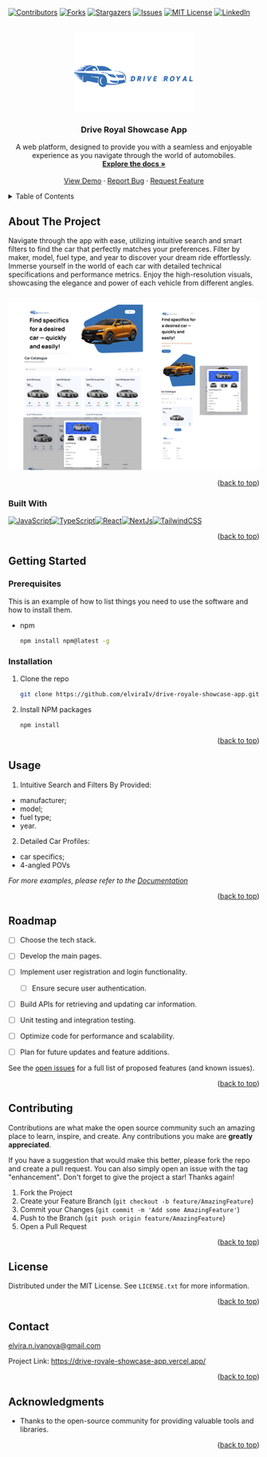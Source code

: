 <a name="readme-top"></a>


[![Contributors][contributors-shield]][contributors-url]
[![Forks][forks-shield]][forks-url]
[![Stargazers][stars-shield]][stars-url]
[![Issues][issues-shield]][issues-url]
[![MIT License][license-shield]][license-url]
[![LinkedIn][linkedin-shield]][linkedin-url]



<!-- PROJECT LOGO -->
<br />
<div align="center">
  <a href="https://github.com/elviraIv/drive-royale-showcase-app">
    <img src="public/logo.png" alt="Logo" width="240" height="160">
  </a>

<h3 align="center">Drive Royal Showcase App</h3>

  <p align="center">
    A web platform, designed to provide you with a seamless and enjoyable experience as you navigate through the world of automobiles. 
    <br />
    <a href="https://github.com/elviraIv/drive-royale-showcase-app"><strong>Explore the docs »</strong></a>
    <br />
    <br />
    <a href="https://github.com/elviraIv/drive-royale-showcase-app">View Demo</a>
    ·
    <a href="https://github.com/elviraIv/drive-royale-showcase-app/issues">Report Bug</a>
    ·
    <a href="https://github.com/elviraIv/drive-royale-showcase-app/issues">Request Feature</a>
  </p>
</div>



<!-- TABLE OF CONTENTS -->
<details>
  <summary>Table of Contents</summary>
  <ol>
    <li>
      <a href="#about-the-project">About The Project</a>
      <ul>
        <li><a href="#built-with">Built With</a></li>
      </ul>
    </li>
    <li>
      <a href="#getting-started">Getting Started</a>
      <ul>
        <li><a href="#prerequisites">Prerequisites</a></li>
        <li><a href="#installation">Installation</a></li>
      </ul>
    </li>
    <li><a href="#usage">Usage</a></li>
    <li><a href="#roadmap">Roadmap</a></li>
    <li><a href="#contributing">Contributing</a></li>
    <li><a href="#license">License</a></li>
    <li><a href="#contact">Contact</a></li>
    <li><a href="#acknowledgments">Acknowledgments</a></li>
  </ol>
</details>



<!-- ABOUT THE PROJECT -->
## About The Project


Navigate through the app with ease, utilizing intuitive search and smart filters to find the car that perfectly matches your preferences. Filter by maker, model, fuel type, and year to discover your dream ride effortlessly.
Immerse yourself in the world of each car with detailed
technical specifications and performance metrics.  Enjoy the high-resolution visuals, showcasing the elegance and power of each vehicle from different angles.

<br />
<div align="left">
  <a href="https://github.com/elviraIv/drive-royale-showcase-app">
    <img src="public/overoll-pressed.png" alt="project" >
  </a>
<p align="right">(<a href="#readme-top">back to top</a>)</p>



### Built With
<p align="left">
<a href="https://developer.mozilla.org/en-US/docs/Web/JavaScript" target="_blank" rel="noreferrer"><img src="https://raw.githubusercontent.com/danielcranney/readme-generator/main/public/icons/skills/javascript-colored.svg" width="36" height="36" alt="JavaScript" /></a><a href="https://www.typescriptlang.org/" target="_blank" rel="noreferrer"><img src="https://raw.githubusercontent.com/danielcranney/readme-generator/main/public/icons/skills/typescript-colored.svg" width="36" height="36" alt="TypeScript" /></a><a href="https://reactjs.org/" target="_blank" rel="noreferrer"><img src="https://raw.githubusercontent.com/danielcranney/readme-generator/main/public/icons/skills/react-colored.svg" width="36" height="36" alt="React" /></a><a href="https://nextjs.org/docs" target="_blank" rel="noreferrer"><img src="https://raw.githubusercontent.com/danielcranney/readme-generator/main/public/icons/skills/nextjs-colored.svg" width="36" height="36" alt="NextJs" /></a><a href="https://tailwindcss.com/" target="_blank" rel="noreferrer"><img src="https://raw.githubusercontent.com/danielcranney/readme-generator/main/public/icons/skills/tailwindcss-colored.svg" width="36" height="36" alt="TailwindCSS" /></a>
</p>

<p align="right">(<a href="#readme-top">back to top</a>)</p>



<!-- GETTING STARTED -->
## Getting Started



### Prerequisites

This is an example of how to list things you need to use the software and how to install them.
* npm
  ```sh
  npm install npm@latest -g
  ```

### Installation


1. Clone the repo
   ```sh
   git clone https://github.com/elviraIv/drive-royale-showcase-app.git
   ```
2. Install NPM packages
   ```sh
   npm install
   ```


<p align="right">(<a href="#readme-top">back to top</a>)</p>



<!-- USAGE EXAMPLES -->
## Usage

1. Intuitive Search and Filters By Provided:
- manufacturer;
- model;
- fuel type;
- year.

2. Detailed Car Profiles: 
- car specifics;
- 4-angled POVs

_For more examples, please refer to the [Documentation](https://example.com)_

<p align="right">(<a href="#readme-top">back to top</a>)</p>



<!-- ROADMAP -->
## Roadmap

- [ ] Choose the tech stack.
- [ ] Develop the main pages.
- [ ] Implement user registration and login functionality.
    - [ ] Ensure secure user authentication.
- [ ] Build APIs for retrieving and updating car information.
- [ ] Unit testing and integration testing.
- [ ] Optimize code for performance and scalability.
- [ ] Plan for future updates and feature additions.
    


See the [open issues](https://github.com/elviraIv/drive-royale-showcase-app/issues) for a full list of proposed features (and known issues).

<p align="right">(<a href="#readme-top">back to top</a>)</p>



<!-- CONTRIBUTING -->
## Contributing

Contributions are what make the open source community such an amazing place to learn, inspire, and create. Any contributions you make are **greatly appreciated**.

If you have a suggestion that would make this better, please fork the repo and create a pull request. You can also simply open an issue with the tag "enhancement".
Don't forget to give the project a star! Thanks again!

1. Fork the Project
2. Create your Feature Branch (`git checkout -b feature/AmazingFeature`)
3. Commit your Changes (`git commit -m 'Add some AmazingFeature'`)
4. Push to the Branch (`git push origin feature/AmazingFeature`)
5. Open a Pull Request

<p align="right">(<a href="#readme-top">back to top</a>)</p>



<!-- LICENSE -->
## License

Distributed under the MIT License. See `LICENSE.txt` for more information.

<p align="right">(<a href="#readme-top">back to top</a>)</p>



<!-- CONTACT -->
## Contact

elvira.n.ivanova@gmail.com

Project Link: https://drive-royale-showcase-app.vercel.app/

<p align="right">(<a href="#readme-top">back to top</a>)</p>



<!-- ACKNOWLEDGMENTS -->
## Acknowledgments

* Thanks to the open-source community for providing valuable tools and libraries.


<p align="right">(<a href="#readme-top">back to top</a>)</p>



<!-- MARKDOWN LINKS & IMAGES -->
<!-- https://www.markdownguide.org/basic-syntax/#reference-style-links -->
[contributors-shield]: https://img.shields.io/github/contributors/elviraIv/drive-royale-showcase-app.svg?style=for-the-badge
[contributors-url]: https://github.com/elviraIv/drive-royale-showcase-app/graphs/contributors
[forks-shield]: https://img.shields.io/github/forks/elviraIv/drive-royale-showcase-app.svg?style=for-the-badge
[forks-url]: https://github.com/elviraIv/drive-royale-showcase-app/network/members
[stars-shield]: https://img.shields.io/github/stars/elviraIv/drive-royale-showcase-app.svg?style=for-the-badge
[stars-url]: https://github.com/elviraIv/drive-royale-showcase-app/stargazers
[issues-shield]: https://img.shields.io/github/issues/elviraIv/drive-royale-showcase-app.svg?style=for-the-badge
[issues-url]: https://github.com/elviraIv/drive-royale-showcase-app/issues
[license-shield]: https://img.shields.io/github/license/elviraIv/drive-royale-showcase-app.svg?style=for-the-badge
[license-url]: https://github.com/elviraIv/drive-royale-showcase-app/blob/master/LICENSE.txt
[linkedin-shield]: https://img.shields.io/badge/-LinkedIn-black.svg?style=for-the-badge&logo=linkedin&colorB=555
[linkedin-url]: https://linkedin.com/in/elvira-ivanova/
